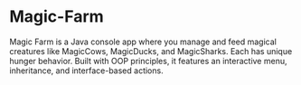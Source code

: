 # Magic-Farm
Magic Farm is a Java console app where you manage and feed magical creatures like MagicCows, MagicDucks, and MagicSharks. Each has unique hunger behavior. Built with OOP principles, it features an interactive menu, inheritance, and interface-based actions.
